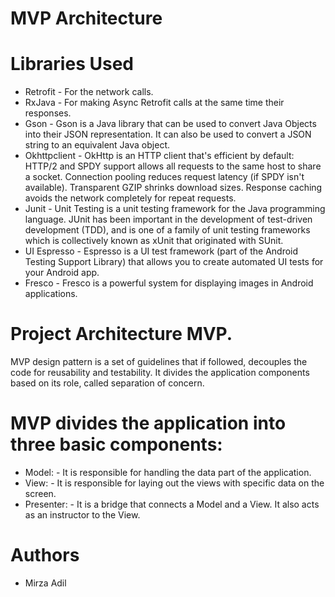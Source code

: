 # MVP Architecture


# Libraries Used

- Retrofit - For the network calls.
- RxJava - For making Async Retrofit calls at the same time their responses.
- Gson - Gson is a Java library that can be used to convert Java Objects into their JSON representation. It can also be used to convert a JSON string to an equivalent Java object.
- Okhttpclient - OkHttp is an HTTP client that's efficient by default: HTTP/2 and SPDY support allows all requests to the same host to share a socket. Connection pooling reduces request latency (if SPDY isn't available). Transparent GZIP shrinks download sizes. Response caching avoids the network completely for repeat requests.
- Junit - Unit Testing is a unit testing framework for the Java programming language. JUnit has been important in the development of test-driven development (TDD), and is one of a family of unit testing frameworks which is collectively known as xUnit that originated with SUnit.
- UI Espresso  - Espresso is a UI test framework (part of the Android Testing Support Library) that allows you to create automated UI tests for your Android app.
- Fresco  - Fresco is a powerful system for displaying images in Android applications.


# Project Architecture MVP.

MVP design pattern is a set of guidelines that if followed, decouples the code for reusability and testability. 
It divides the application components based on its role, called separation of concern.
# MVP divides the application into three basic components:

- Model: - It is responsible for handling the data part of the application.
- View: - It is responsible for laying out the views with specific data on the screen.
- Presenter: - It is a bridge that connects a Model and a View. It also acts as an instructor to the View.

# Authors
- Mirza Adil
